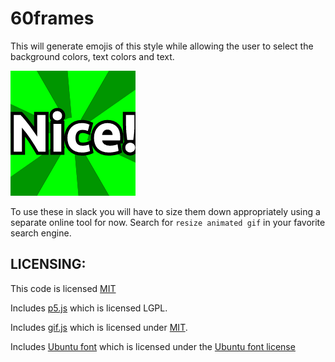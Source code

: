 # 60frames

This will generate emojis of this style while allowing the user to select the background colors, text colors and text.

![Nice Pinwheel](imgs/nice.gif)

To use these in slack you will have to size them down appropriately using a separate online tool for now.  Search for `resize animated gif` in your favorite search engine.

LICENSING:
----
This code is licensed [MIT](./LICENSE)

Includes [p5.js](https://p5js.org/) which is licensed LGPL.

Includes [gif.js](http://jnordberg.github.io/gif.js/) which is licensed under [MIT](https://github.com/jnordberg/gif.js/blob/master/LICENSE).

Includes [Ubuntu font](https://design.ubuntu.com/font/) which is licensed under the [Ubuntu font license](https://ubuntu.com/legal/font-licence)
